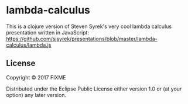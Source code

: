 # lambda-calculus

This is a clojure version of Steven Syrek's very cool lambda calculus presentation written in JavaScript:
https://github.com/sjsyrek/presentations/blob/master/lambda-calculus/lambda.js

## License

Copyright © 2017 FIXME

Distributed under the Eclipse Public License either version 1.0 or (at
your option) any later version.
